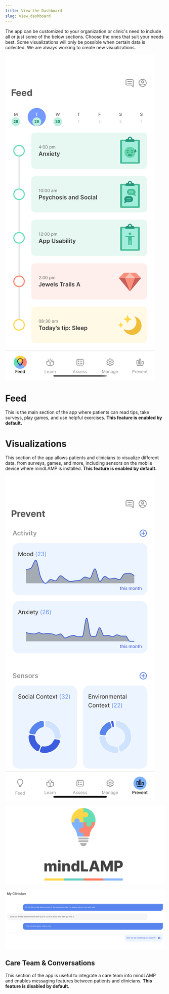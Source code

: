 ```yaml
---
title: View the Dashboard
slug: view_dashboard
---
```


The app can be customized to your organization or clinic's need to include all or just some of the below sections. Choose the ones that suit your needs best. Some visualizations will only be possible when certain data is collected. We are always working to create new visualizations. 

![](assets/feed.png)

# Feed

This is the main section of the app where patients can read tips, take surveys, play games, and use helpful exercises. **This feature is enabled by default.** 

# Visualizations

This section of the app allows patients and clinicians to visualize different data, from surveys, games, and more, including sensors on the mobile device where mindLAMP is installed. **This feature is enabled by default.**

![](assets/prevent.png)

![](assets/banner.png)

![](assets/Screen_Shot_2020-10-02_at_2.08.01_PM.png)

## Care Team & Conversations

This section of the app is useful to integrate a care team into mindLAMP and enables messaging features between patients and clinicians. **This feature is disabled by default.** 

